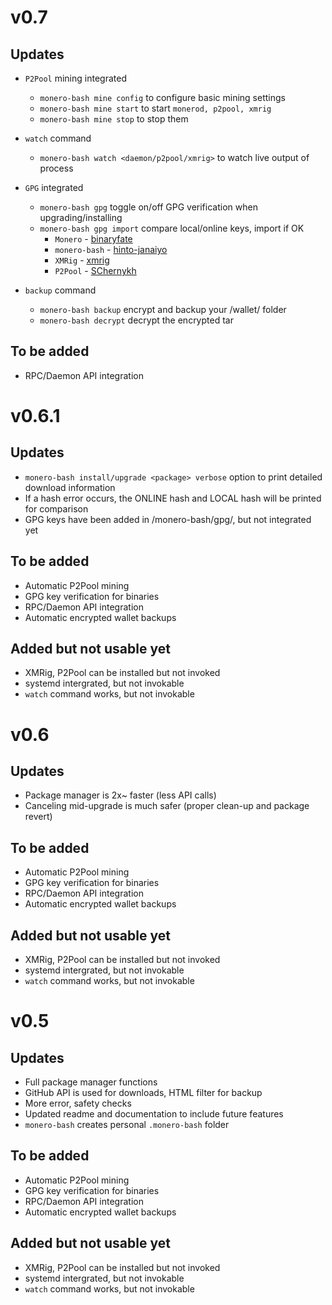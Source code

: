 # v0.7
## Updates
* `P2Pool` mining integrated
	- `monero-bash mine config` to configure basic mining settings
	- `monero-bash mine start` to start `monerod, p2pool, xmrig`
	- `monero-bash mine stop` to stop them

* `watch` command
	- `monero-bash watch <daemon/p2pool/xmrig>` to watch live output of process

* `GPG` integrated
	- `monero-bash gpg` toggle on/off GPG verification when upgrading/installing
	- `monero-bash gpg import` compare local/online keys, import if OK
		- `Monero` - [binaryfate](https://github.com/monero-project/monero/blob/master/utils/gpg_keys/binaryfate.asc)
		- `monero-bash` - [hinto-janaiyo](https://github.com/hinto-janaiyo/monero-bash/blob/master/gpg/hinto-janaiyo.asc)
		- `XMRig` - [xmrig](https://github.com/xmrig/xmrig/blob/master/doc/gpg_keys/xmrig.asc)
		- `P2Pool` - [SChernykh](https://p2pool.io/SChernykh.asc)

* `backup` command
	- `monero-bash backup` encrypt and backup your /wallet/ folder
	- `monero-bash decrypt` decrypt the encrypted tar

## To be added
* RPC/Daemon API integration


# v0.6.1
## Updates
* `monero-bash install/upgrade <package> verbose` option to print detailed download information
* If a hash error occurs, the ONLINE hash and LOCAL hash will be printed for comparison
* GPG keys have been added in /monero-bash/gpg/, but not integrated yet

## To be added
* Automatic P2Pool mining
* GPG key verification for binaries
* RPC/Daemon API integration
* Automatic encrypted wallet backups

## Added but not usable yet
* XMRig, P2Pool can be installed but not invoked
* systemd intergrated, but not invokable
* `watch` command works, but not invokable


# v0.6
## Updates
* Package manager is 2x~ faster (less API calls)
* Canceling mid-upgrade is much safer (proper clean-up and package revert)

## To be added
* Automatic P2Pool mining
* GPG key verification for binaries
* RPC/Daemon API integration
* Automatic encrypted wallet backups

## Added but not usable yet
* XMRig, P2Pool can be installed but not invoked
* systemd intergrated, but not invokable
* `watch` command works, but not invokable


# v0.5
## Updates
* Full package manager functions
* GitHub API is used for downloads, HTML filter for backup
* More error, safety checks
* Updated readme and documentation to include future features
* `monero-bash` creates personal `.monero-bash` folder

## To be added
* Automatic P2Pool mining
* GPG key verification for binaries
* RPC/Daemon API integration
* Automatic encrypted wallet backups

## Added but not usable yet
* XMRig, P2Pool can be installed but not invoked
* systemd intergrated, but not invokable
* `watch` command works, but not invokable
